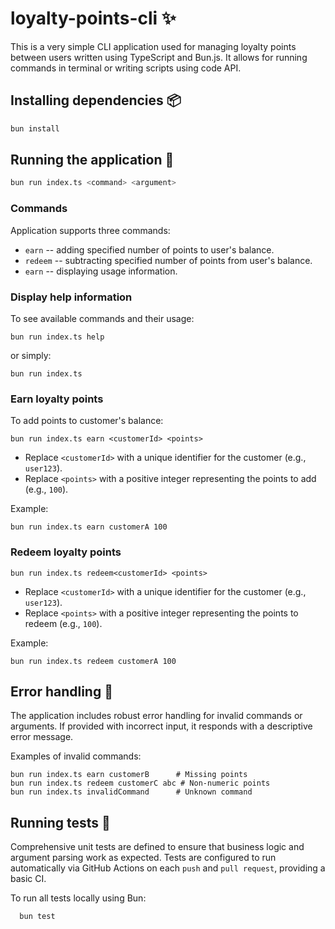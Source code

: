 # loyalty-points-cli ✨

This is a very simple CLI application used for managing loyalty points between users written using TypeScript and Bun.js. It allows for running commands in terminal or writing scripts using code API.

## Installing dependencies 📦

```bash
bun install
```

## Running the application 🚀

```bash
bun run index.ts <command> <argument>
```

### Commands

Application supports three commands:
- `earn` -- adding specified number of points to user's balance.
- `redeem` -- subtracting specified number of points from user's balance.
- `earn` -- displaying usage information.

### Display help information

To see available commands and their usage:

```
bun run index.ts help
```

or simply:

```
bun run index.ts
```

### Earn loyalty points

To add points to customer's balance:

```
bun run index.ts earn <customerId> <points>
```

- Replace `<customerId>` with a unique identifier for the customer (e.g., `user123`).
- Replace `<points>` with a positive integer representing the points to add (e.g., `100`).

Example:

```
bun run index.ts earn customerA 100
```

### Redeem loyalty points

```
bun run index.ts redeem<customerId> <points>
```

- Replace `<customerId>` with a unique identifier for the customer (e.g., `user123`).
- Replace `<points>` with a positive integer representing the points to redeem (e.g., `100`).

Example:

```
bun run index.ts redeem customerA 100
```

## Error handling 🚨

The application includes robust error handling for invalid commands or arguments. If provided with incorrect input, it responds with a descriptive error message.

Examples of invalid commands:
```
bun run index.ts earn customerB      # Missing points
bun run index.ts redeem customerC abc # Non-numeric points
bun run index.ts invalidCommand      # Unknown command
```

## Running tests 🧪

Comprehensive unit tests are defined to ensure that business logic and argument parsing work as expected. Tests are configured to run automatically via GitHub Actions on each `push` and `pull request`, providing a basic CI.

To run all tests locally using Bun:
```
  bun test
```
